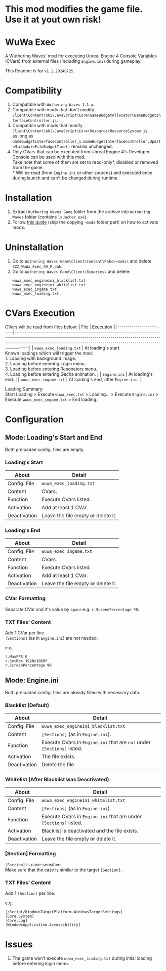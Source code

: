 # This mod modifies the game file. Use it at yout own risk!


# WuWa Exec
A Wuthering Waves' mod for executing Unreal Engine 4 Console Variables (CVars) from external files (including `Engine.ini`) during gameplay.

This Readme is for `v1.1.20240725`.

# Compatibility
1. Compatible with `Wuthering Waves 1.1.x`.
2. Compatible with mods that don't modify `Client\Content\Aki\JavaScript\Core\GameBudgetAllocator\GameBudgetInterfaceController.js`.
3. Compatible with mods that modify `Client\Content\Aki\JavaScript\Core\Resource\ResourceSystem.js`,<br>as long as `GameBudgetInterfaceController_1.GameBudgetInterfaceController.UpdateMinUpdateFifoBudgetTime()` remains unchanged.
4. Only CVars that can be executed from Unreal Engine 4's Developer Console can be used with this mod.
   <br>Take note that some of them are set to read-only*, disabled or removed from the game.<br>
\* Will be read (from `Engine.ini` or other sources) and executed once during launch and can't be changed during runtime.

# Installation
1. Extract `Wuthering Waves Game` folder from the archive into `Wuthering Waves` folder (contains `launcher.exe`).
2. Follow [this guide](https://github.com/aarlin/wuthering-waves-mod-starter/?tab=readme-ov-file#how-to-install-mods) (skip the copying `~mods` folder part) on how to activate mods.


# Uninstallation
1. Go to `Wuthering Waves Game\Client\Content\Paks\~mods\` and delete `ZZZ_WuWa_Exec_99_P.pak`.
2. Go to `Wuthering Waves Game\Client\Binaries\` and delete:
   ```
   wuwa_exec_engineini_blacklist.txt
   wuwa_exec_engineini_whitelist.txt
   wuwa_exec_ingame.txt
   wuwa_exec_loading.txt.
   ```


# CVars Execution
CVars will be read from files below:
| File                    | Execution                                                                                                                                                                                                                                       |
|-------------------------|-------------------------------------------------------------------------------------------------------------------------------------------------------------------------------------------------------------------------------------------------|
| `wuwa_exec_loading.txt` | At loading's start.<br>Known loadings which will trigger the mod:<br>1. Loading with background image.<br>2. Loading before entering Login menu.<br>3. Loading before entering Resonators menu. <br>4. Loading before entering Gacha animation. |
| `Engine.ini`            | At loading's end.                                                                                                                                                                                                                               |
| `wuwa_exec_ingame.txt`  | At loading's end, after `Engine.ini`.                                                                                                                                                                                                           |

Loading Summary:<br>
Start Loading > Execute `wuwa_exec.txt` > Loading... > Execute `Engine.ini` > Execute `wuwa_exec_ingame.txt` > End loading.


# Configuration
## Mode: Loading's Start and End
Both preloaded config. files are empty.
### Loading's Start
| About        | Detail                             |
|--------------|------------------------------------|
| Config. File | `wuwa_exec_loading.txt`            |
| Content      | CVars.                             |
| Function     | Execute CVars listed.              |
| Activation   | Add at least 1 CVar.               |
| Deactivation | Leave the file empty or delete it. |

### Loading's End
| About        | Detail                             |
|--------------|------------------------------------|
| Config. File | `wuwa_exec_ingame.txt`             |
| Content      | CVars.                             |
| Function     | Execute CVars listed.              |
| Activation   | Add at least 1 CVar.               |
| Deactivation | Leave the file empty or delete it. |

### CVar Formatting
Separate CVar and it's value by `space` e.g. `r.ScreenPercentage 90`.

### TXT Files' Content
Add 1 CVar per line.<br>
`[Sections]` (as in `Engine.ini`) are not needed.

e.g.

```
t.MaxFPS 0
r.SetRes 1920x1080f
r.ScreenPercentage 90
```

## Mode: Engine.ini
Both preloaded config. files are already filled with necessary data.
### Blacklist (Default)
| About        | Detail                                                                  |
|--------------|-------------------------------------------------------------------------|
| Config. File | `wuwa_exec_engineini_blacklist.txt`                                     |
| Content      | `[Sections]` (as in `Engine.ini`).                                      |
| Function     | Execute CVars in `Engine.ini` that are `not` under `[Sections]` listed. |
| Activation   | The file exists.                                                        |
| Deactivation | Delete the file.                                                        |

### Whitelist (After Blacklist was Deactivated)
| About        | Detail                                                            |
|--------------|-------------------------------------------------------------------|
| Config. File | `wuwa_exec_engineini_whitelist.txt`                               |
| Content      | `[Sections]` (as in `Engine.ini`).                                |
| Function     | Execute CVars in `Engine.ini` that are under `[Sections]` listed. |
| Activation   | Blacklist is deactivated and the file exists.                     |
| Deactivation | Leave the file empty or delete it.                                |

### [Section] Formatting
`[Section]` is case-sensitive.<br>
Make sure that the case is similar to the target `[Section]`.

### TXT Files' Content
Add 1 `[Section]` per line.

e.g.

```
[/Script/WindowsTargetPlatform.WindowsTargetSettings]
[Core.System]
[Core.Log]
[WindowsApplication.Accessibility]
```

# Issues
1. The game won't execute `wuwa_exec_loading.txt` during intial loading before entering login menu.

